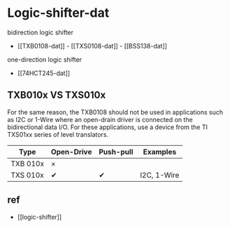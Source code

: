
# Logic-shifter-dat



bidirection logic shifter

- [[TXB0108-dat]] - [[TXS0108-dat]] - [[BSS138-dat]] 

one-direction logic shifter

- [[74HCT245-dat]]


## TXB010x VS TXS010x 

For the same reason, the TXB0108 should not be used in applications such as I2C or 1-Wire where an open-drain driver is connected on the bidirectional data I/O. For these applications, use a device from the TI TXS01xx series of level translators.

| Type     | Open-Drive | Push-pull | Examples    |
| -------- | ---------- | --------- | ----------- |
| TXB 010x | ×          |           |             |
| TXS 010x | ✔          |      ✔     | I2C, 1-Wire |



## ref 

- [[logic-shifter]]